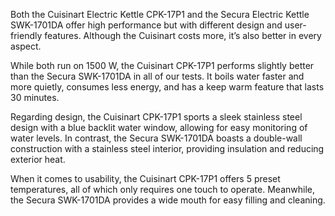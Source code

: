 Both the Cuisinart Electric Kettle CPK-17P1 and the Secura Electric Kettle SWK-1701DA offer high performance but with different design and user-friendly features. Although the Cuisinart costs more, it’s also better in every aspect.

While both run on 1500 W, the Cuisinart CPK-17P1 performs slightly better than the Secura SWK-1701DA in all of our tests. It boils water faster and more quietly, consumes less energy, and has a keep warm feature that lasts 30 minutes.

Regarding design, the Cuisinart CPK-17P1 sports a sleek stainless steel design with a blue backlit water window, allowing for easy monitoring of water levels. In contrast, the Secura SWK-1701DA boasts a double-wall construction with a stainless steel interior, providing insulation and reducing exterior heat.

When it comes to usability, the Cuisinart CPK-17P1 offers 5 preset temperatures, all of which only requires one touch to operate. Meanwhile, the Secura SWK-1701DA provides a wide mouth for easy filling and cleaning.